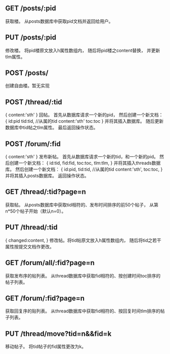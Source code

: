 ## GET /posts/:pid
获取楼。
从posts数据库中获取pid文档并返回给用户。

## PUT /posts/:pid
修改楼。
将pid楼原文放入h属性数组内，
随后将pid楼之content替换，
并更新tlm属性。

## POST /posts/
创建自由楼。暂无实现

## POST /thread/:tid
{
  content:'sth'
}
回帖。
首先从数据库请求一个新的pid，
然后创建一个新文档：
{
  id:pid
  tid:tid, //从属的tid
  content:'sth'
  toc:toc
}
并将其插入数据库。
随后更新数据库中tid帖之tlm属性。
最后返回操作状态。

## POST /forum/:fid
{
  content:'sth'
}
发布新帖。
首先从数据库请求一个新的tid，和一个新的pid。
然后创建一个新文档：
{
  id:tid,
  fid:fid,
  toc:toc,
  tlm:tlm,
}
并将其插入threads数据库。
然后创建一个新文档：
{
  id:pid,
  tid:tid, //从属的tid
  content:'sth',
  toc:toc,
}
并将其插入posts数据库。
返回操作状态。

## GET /thread/:tid?page=n
获取帖。
从posts数据库中获取tid相符的、发布时间排序的前50个帖子，
从第n*50个帖子开始（默认n=0）。

## PUT /thread/:tid
{
  changed:content,
}
修改帖。将tid帖原文放入h属性数组内，
随后将tid之若干属性按提交文档作更改。

## GET /forum/all/:fid?page=n
获取发布序的帖列表。
从thread数据库中获取fid相符的、按创建时间toc排序的帖子列表。

## GET /forum/:fid?page=n
获取回复序的贴列表。
从thread数据库中获取fid相符的、按回复时间tlm排序的帖子列表。

## PUT /thread/move?tid=n&&fid=k
移动帖子。
将tid帖子的fid属性更改为k。

